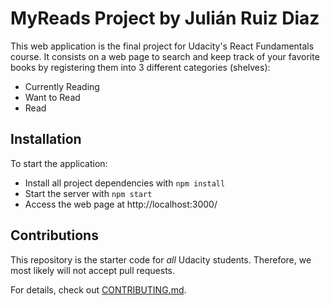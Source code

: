 # MyReads Project by Julián Ruiz Diaz

This web application is the final project for Udacity's React Fundamentals course. It consists on a web page to search and keep track of your favorite books by registering them into 3 different categories (shelves):
* Currently Reading
* Want to Read
* Read

## Installation

To start the application:

* Install all project dependencies with `npm install`
* Start the server with `npm start`
* Access the web page at http://localhost:3000/

## Contributions

This repository is the starter code for _all_ Udacity students. Therefore, we most likely will not accept pull requests.

For details, check out [CONTRIBUTING.md](CONTRIBUTING.md).
